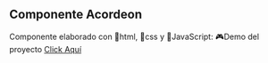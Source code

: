 
## Componente Acordeon
Componente elaborado con 🧡html, 💙css y 💛JavaScript:
🎮Demo del proyecto  [Click Aquí](https://raulsr92.github.io/Acordeon-con-html-css-y-js/)